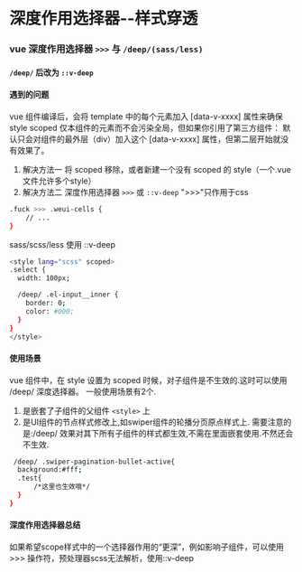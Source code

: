 # 深度作用选择器--样式穿透


### vue 深度作用选择器 `>>>` 与 `/deep/(sass/less)`

#### `/deep/` 后改为 `::v-deep`

#### 遇到的问题

vue 组件编译后，会将 template 中的每个元素加入 [data-v-xxxx] 属性来确保 style scoped 仅本组件的元素而不会污染全局，但如果你引用了第三方组件：
默认只会对组件的最外层（div）加入这个 [data-v-xxxx] 属性，但第二层开始就没有效果了。

1. 解决方法一
将 scoped 移除，或者新建一个没有 scoped 的 style（一个.vue文件允许多个style）
2. 解决方法二
深度作用选择器 `>>>`  或 `::v-deep`
 ">>>"只作用于css

```bash
.fuck >>> .weui-cells {
    // ...
}
```

sass/scss/less 使用 ::v-deep 

```bash
<style lang="scss" scoped>
.select {
  width: 100px;

  /deep/ .el-input__inner {
    border: 0;
    color: #000;
  }
}
</style>

```

#### 使用场景

vue 组件中，在 style 设置为 scoped 时候，对子组件是不生效的.这时可以使用 /deep/ 深度选择器。
一般使用场景有2个.

1. 是嵌套了子组件的父组件 `<style>` 上
2. 是UI组件的节点样式修改上,如swiper组件的轮播分页原点样式上.
需要注意的是:/deep/ 效果对其下所有子组件的样式都生效,不需在里面嵌套使用.不然还会不生效.

```bash
 /deep/ .swiper-pagination-bullet-active{
  background:#fff;
  .test{
      /*这里也生效哦*/
  }
}
```

#### 深度作用选择器总结

如果希望scope样式中的一个选择器作用的“更深”，例如影响子组件，可以使用 >>> 操作符，预处理器scss无法解析，使用::v-deep




